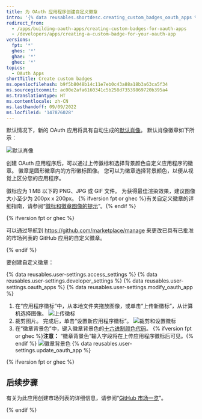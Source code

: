```yaml
---
title: 为 OAuth 应用程序创建自定义徽章
intro: '{% data reusables.shortdesc.creating_custom_badges_oauth_apps %}'
redirect_from:
  - /apps/building-oauth-apps/creating-custom-badges-for-oauth-apps
  - /developers/apps/creating-a-custom-badge-for-your-oauth-app
versions:
  fpt: '*'
  ghes: '*'
  ghae: '*'
  ghec: '*'
topics:
  - OAuth Apps
shortTitle: Create custom badges
ms.openlocfilehash: b9f5b8048b14c11e7eb0c43a88a18b3a63ca5f34
ms.sourcegitcommit: ac00e2afa6160341c5b258d73539869720b395a4
ms.translationtype: HT
ms.contentlocale: zh-CN
ms.lasthandoff: 09/09/2022
ms.locfileid: '147876028'
---
```

默认情况下，新的 OAuth 应用将具有自动生成的[默认肖像](https://github.com/blog/1586-identicons)。
默认肖像徽章如下所示：

![默认肖像](/assets/images/identicon.png)

创建 OAuth 应用程序后，可以通过上传徽标和选择背景颜色自定义应用程序的徽章。 徽章是圆形徽章内的方形徽标图像。 您可以为徽章选择背景颜色，以便从视觉上区分您的应用程序。

徽标应为 1 MB 以下的 PNG、JPG 或 GIF 文件。 为获得最佳渲染效果，建议图像大小至少为 200px x 200px。 {% ifversion fpt or ghec %}有关自定义徽章的详细指南，请参阅“[徽标和徽章图像的提示](/marketplace/listing-on-github-marketplace/writing-github-marketplace-listing-descriptions/#guidelines-for-logos)”。{% endif %}

{% ifversion fpt or ghec %}

可以通过导航到 https://github.com/marketplace/manage 来更改已具有已批准的市场列表的 GitHub 应用的自定义徽章。

{% endif %}

要创建自定义徽章：

{% data reusables.user-settings.access_settings %} {% data reusables.user-settings.developer_settings %} {% data reusables.user-settings.oauth_apps %} {% data reusables.user-settings.modify_oauth_app %}
1. 在“应用程序徽标”中，从本地文件夹拖放图像，或单击“上传新徽标”，从计算机选择图像。
![上传徽标](/assets/images/oauth-apps/oauth_apps_upload_logo.png)
6. 裁剪图片。 完成后，单击“设置新应用程序徽标”。
![裁剪和设置徽标](/assets/images/oauth-apps/oauth_apps_crop_and_set_logo.png)
7. 在“徽章背景色”中，键入徽章背景色的[十六进制颜色代码](http://www.color-hex.com/)。 {% ifversion fpt or ghec %}**注意：** “徽章背景色”输入字段将在上传应用程序徽标后可见。{% endif %} ![徽章背景色](/assets/images/oauth-apps/oauth_apps_badge_background_color.png) {% data reusables.user-settings.update_oauth_app %}

{% ifversion fpt or ghec %}

## 后续步骤

有关为此应用创建市场列表的详细信息，请参阅“[GitHub 市场一览](/marketplace/listing-on-github-marketplace/)”。

{% endif %}
